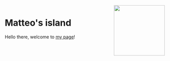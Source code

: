 <img align="right" width="160" src="assets/pics/alien.gif">

# Matteo's island

Hello there, welcome to [my page](https://geoteo.net)!
